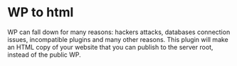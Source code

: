 # WP to html
WP can fall down for many reasons: hackers attacks, databases connection issues, incompatible plugins and many other reasons. This plugin will make an HTML copy of your website that you can publish to the server root, instead of the public WP.

